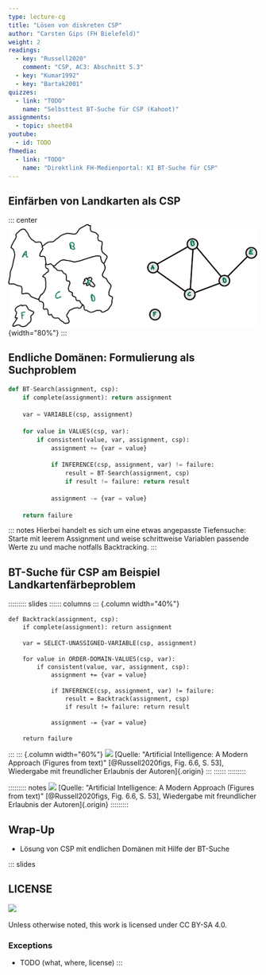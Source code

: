 ```yaml
---
type: lecture-cg
title: "Lösen von diskreten CSP"
author: "Carsten Gips (FH Bielefeld)"
weight: 2
readings:
  - key: "Russell2020"
    comment: "CSP, AC3: Abschnitt 5.3"
  - key: "Kumar1992"
  - key: "Bartak2001"
quizzes:
  - link: "TODO"
    name: "Selbsttest BT-Suche für CSP (Kahoot)"
assignments:
  - topic: sheet04
youtube:
  - id: TODO
fhmedia:
  - link: "TODO"
    name: "Direktlink FH-Medienportal: KI BT-Suche für CSP"
---
```



## Einfärben von Landkarten als CSP

::: center
![](images/map_graph.png){width="80%"}
:::


## Endliche Domänen: Formulierung als Suchproblem

``` python
def BT-Search(assignment, csp):
    if complete(assignment): return assignment

    var = VARIABLE(csp, assignment)

    for value in VALUES(csp, var):
        if consistent(value, var, assignment, csp):
            assignment += {var = value}

            if INFERENCE(csp, assignment, var) != failure:
                result = BT-Search(assignment, csp)
                if result != failure: return result

            assignment -= {var = value}

    return failure
```

::: notes
Hierbei handelt es sich um eine etwas angepasste Tiefensuche: Starte mit leerem
Assignment und weise schrittweise Variablen passende Werte zu und mache notfalls
Backtracking.
:::


## BT-Suche für CSP am Beispiel Landkartenfärbeproblem

::::::::: slides
:::::: columns
::: {.column width="40%"}
``` {.python size="tiny"}
def Backtrack(assignment, csp):
    if complete(assignment): return assignment

    var = SELECT-UNASSIGNED-VARIABLE(csp, assignment)

    for value in ORDER-DOMAIN-VALUES(csp, var):
        if consistent(value, var, assignment, csp):
            assignment += {var = value}

            if INFERENCE(csp, assignment, var) != failure:
                result = Backtrack(assignment, csp)
                if result != failure: return result

            assignment -= {var = value}

    return failure
```
:::
::: {.column width="60%"}
![](images/backtrack-progress.png)
[Quelle: "Artificial Intelligence: A Modern Approach (Figures from text)" [@Russell2020figs, Fig. 6.6, S. 53], Wiedergabe mit freundlicher Erlaubnis der Autoren]{.origin}
:::
::::::
:::::::::

::::::::: notes
![](images/backtrack-progress.png)
[Quelle: "Artificial Intelligence: A Modern Approach (Figures from text)" [@Russell2020figs, Fig. 6.6, S. 53], Wiedergabe mit freundlicher Erlaubnis der Autoren]{.origin}
:::::::::


## Wrap-Up

*   Lösung von CSP mit endlichen Domänen mit Hilfe der BT-Suche







<!-- DO NOT REMOVE - THIS IS A LAST SLIDE TO INDICATE THE LICENSE AND POSSIBLE EXCEPTIONS (IMAGES, ...). -->
::: slides
## LICENSE
![](https://licensebuttons.net/l/by-sa/4.0/88x31.png)

Unless otherwise noted, this work is licensed under CC BY-SA 4.0.

### Exceptions
*   TODO (what, where, license)
:::
